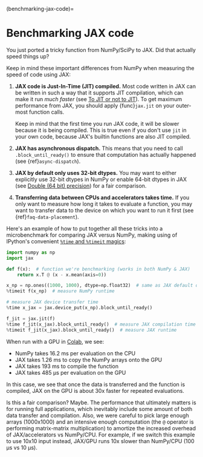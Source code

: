 (benchmarking-jax-code)=
# Benchmarking JAX code

You just ported a tricky function from NumPy/SciPy to JAX. Did that actually
speed things up?

Keep in mind these important differences from NumPy when measuring the
speed of code using JAX:

1. **JAX code is Just-In-Time (JIT) compiled.** Most code written in JAX can be
   written in such a way that it supports JIT compilation, which can make it run
   *much faster* (see
   [To JIT or not to JIT](https://docs.jax.dev/en/latest/notebooks/thinking_in_jax.html#to-jit-or-not-to-jit)).
   To get maximum performance from JAX, you should apply {func}`jax.jit` on your
   outer-most function calls.

   Keep in mind that the first time you run JAX code, it will be slower because
   it is being compiled. This is true even if you don't use `jit` in your own
   code, because JAX's builtin functions are also JIT compiled.
2. **JAX has asynchronous dispatch.** This means that you need to call
   `.block_until_ready()` to ensure that computation has actually happened
   (see {ref}`async-dispatch`).
3. **JAX by default only uses 32-bit dtypes.** You may want to either explicitly
   use 32-bit dtypes in NumPy or enable 64-bit dtypes in JAX (see
   [Double (64 bit) precision](https://docs.jax.dev/en/latest/notebooks/Common_Gotchas_in_JAX.html#double-64bit-precision))
   for a fair comparison.
4. **Transferring data between CPUs and accelerators takes time.** If you only
   want to measure how long it takes to evaluate a function, you may want to
   transfer data to the device on which you want to run it first (see
   {ref}`faq-data-placement`).

Here's an example of how to put together all these tricks into a microbenchmark
for comparing JAX versus NumPy, making using of IPython's convenient
[`%time` and `%timeit` magics](https://ipython.readthedocs.io/en/stable/interactive/magics.html#magic-time):

```python
import numpy as np
import jax

def f(x):  # function we're benchmarking (works in both NumPy & JAX)
    return x.T @ (x - x.mean(axis=0))

x_np = np.ones((1000, 1000), dtype=np.float32)  # same as JAX default dtype
%timeit f(x_np)  # measure NumPy runtime

# measure JAX device transfer time
%time x_jax = jax.device_put(x_np).block_until_ready()

f_jit = jax.jit(f)
%time f_jit(x_jax).block_until_ready()  # measure JAX compilation time
%timeit f_jit(x_jax).block_until_ready()  # measure JAX runtime
```

When run with a GPU in [Colab](https://colab.research.google.com/), we see:

- NumPy takes 16.2 ms per evaluation on the CPU
- JAX takes 1.26 ms to copy the NumPy arrays onto the GPU
- JAX takes 193 ms to compile the function
- JAX takes 485 µs per evaluation on the GPU

In this case, we see that once the data is transferred and the function is
compiled, JAX on the GPU is about 30x faster for repeated evaluations.

Is this a fair comparison? Maybe. The performance that ultimately matters is for
running full applications, which inevitably include some amount of both data
transfer and compilation. Also, we were careful to pick large enough arrays
(1000x1000) and an intensive enough computation (the `@` operator is
performing matrix-matrix multiplication) to amortize the increased overhead of
JAX/accelerators vs NumPy/CPU. For example, if we switch this example to use
10x10 input instead, JAX/GPU runs 10x slower than NumPy/CPU (100 µs vs 10 µs).
